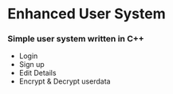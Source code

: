 ﻿# Enhanced User System
### Simple user system written in C++
- Login
- Sign up
- Edit Details
- Encrypt & Decrypt userdata
